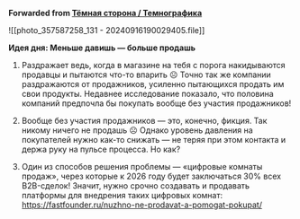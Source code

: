 **Forwarded from [Тёмная сторона / Темнографика](https://t.me/temno/6501)**

![[photo_357587258_131 - 20240916190029405.file]]

**Идея дня: Меньше давишь — больше продашь**

1. Раздражает ведь, когда в магазине на тебя с порога накидываются продавцы и пытаются что-то впарить ☹️ Точно так же компании раздражаются от продажников, усиленно пытающихся продать им свои продукты. Недавнее исследование показало, что половина компаний предпочла бы покупать вообще без участия продажников!

2. Вообще без участия продажников — это, конечно, фикция. Так никому ничего не продашь ☹️ Однако уровень давления на покупателей нужно как-то снижать — не теряя при этом контакта и держа руку на пульсе процесса. Но как?

3. Один из способов решения проблемы — «цифровые комнаты продаж», через которые к 2026 году будет заключаться 30% всех B2B-сделок! Значит, нужно срочно создавать и продавать платформы для внедрения таких цифровых комнат: https://fastfounder.ru/nuzhno-ne-prodavat-a-pomogat-pokupat/
